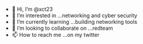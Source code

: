 - 👋 Hi, I’m @xct23
- 👀 I’m interested in ...networking  and cyber security
- 🌱 I’m currently learning ...building networking tools
- 💞️ I’m looking to collaborate on ...redteam  
- 📫 How to reach me ...on my twitter 

<!---
kaxm23/kaxm23 is a ✨ special ✨ repository because its `README.md` (this file) appears on your GitHub profile.
You can click the Preview link to take a look at your changes.
--->
